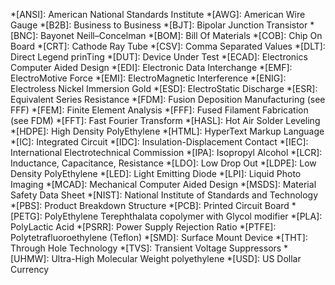 *[ANSI]: American National Standards Institute
*[AWG]: American Wire Gauge
*[B2B]: Business to Business
*[BJT]: Bipolar Junction Transistor
*[BNC]: Bayonet Neill–Concelman
*[BOM]: Bill Of Materials
*[COB]: Chip On Board
*[CRT]: Cathode Ray Tube
*[CSV]: Comma Separated Values
*[DLT]: Direct Legend prinTing
*[DUT]: Device Under Test
*[ECAD]: Electronics Computer Aided Design
*[EDI]: Electronic Data Interchange
*[EMF]: ElectroMotive Force
*[EMI]: ElectroMagnetic Interference
*[ENIG]: Electroless Nickel Immersion Gold
*[ESD]: ElectroStatic Discharge
*[ESR]: Equivalent Series Resistance
*[FDM]: Fusion Deposition Manufacturing (see FFF)
*[FEM]: Finite Element Analysis
*[FFF]: Fused Filament Fabrication (see FDM)
*[FFT]: Fast Fourier Transform
*[HASL]: Hot Air Solder Leveling
*[HDPE]: High Density PolyEthylene
*[HTML]: HyperText Markup Language
*[IC]: Integrated Circuit
*[IDC]: Insulation-Displacement Contact
*[IEC]: International Electrotechnical Commission
*[IPA]: Isopropyl Alcohol
*[LCR]: Inductance, Capacitance, Resistance
*[LDO]: Low Drop Out
*[LDPE]: Low Density PolyEthylene 
*[LED]: Light Emitting Diode
*[LPI]: Liquid Photo Imaging
*[MCAD]: Mechanical Computer Aided Design
*[MSDS]: Material Safety Data Sheet
*[NIST]: National Institute of Standards and Technology
*[PBS]: Product Breakdown Structure
*[PCB]: Printed Circuit Board
*[PETG]: PolyEthylene Terephthalata copolymer with Glycol modifier
*[PLA]: PolyLactic Acid
*[PSRR]: Power Supply Rejection Ratio
*[PTFE]: Polytetrafluoroethylene (Teflon)
*[SMD]: Surface Mount Device
*[THT]: Through Hole Technology
*[TVS]: Transient Voltage Suppressors
*[UHMW]: Ultra-High Molecular Weight polyethylene
*[USD]: US Dollar Currency